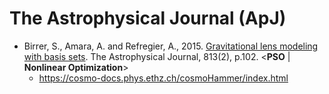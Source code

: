 # The Astrophysical Journal (ApJ)

* Birrer, S., Amara, A. and Refregier, A., 2015. [Gravitational lens modeling with basis sets](https://iopscience.iop.org/article/10.1088/0004-637X/813/2/102/meta). The Astrophysical Journal, 813(2), p.102. <**PSO** | **Nonlinear Optimization**>
  * https://cosmo-docs.phys.ethz.ch/cosmoHammer/index.html

